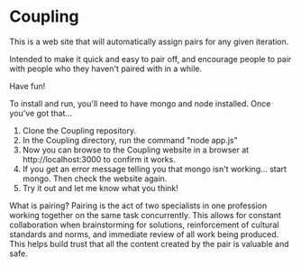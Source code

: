 Coupling
========

This is a web site that will automatically assign pairs for any given iteration.


Intended to make it quick and easy to pair off, and encourage people to pair with people who they haven't paired with in a while.

Have fun!


To install and run, you'll need to have mongo and node installed. Once you've got that...

1. Clone the Coupling repository.
2. In the Coupling directory, run the command "node app.js"
3. Now you can browse to the Coupling website in a browser at http://localhost:3000 to confirm it works.
4. If you get an error message telling you that mongo isn't working... start mongo. Then check the website again.
5. Try it out and let me know what you think!


What is pairing?
  Pairing is the act of two specialists in one profession working together on the same task concurrently. This allows for constant collaboration when brainstorming for solutions, reinforcement of cultural standards and norms, and immediate review of all work being produced. This helps build trust that all the content created by the pair is valuable and safe.
